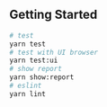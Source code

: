 ## Getting Started

```bash
# test
yarn test
# test with UI browser
yarn test:ui
# show report
yarn show:report
# eslint
yarn lint
```